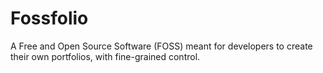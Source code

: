 # Fossfolio

A Free and Open Source Software (FOSS) meant for developers to create their own portfolios, with fine-grained control.